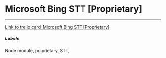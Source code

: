 # Microsoft Bing STT [Proprietary]



---

[Link to trello card: Microsoft Bing STT [Proprietary]](https://trello.com/c/k9l0UH9Q)

##### Labels

Node module, proprietary, STT, 